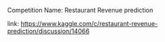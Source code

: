 Competition Name: Restaurant Revenue prediction

link: https://www.kaggle.com/c/restaurant-revenue-prediction/discussion/14066
